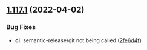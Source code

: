 ## [1.117.1](https://github.com/fdebijl/clog/compare/v1.117.0...v1.117.1) (2022-04-02)


### Bug Fixes

* **ci:** semantic-release/git not being called ([2fe6d4f](https://github.com/fdebijl/clog/commit/2fe6d4f02e4635f1284e19da9456949d2bf11254))
